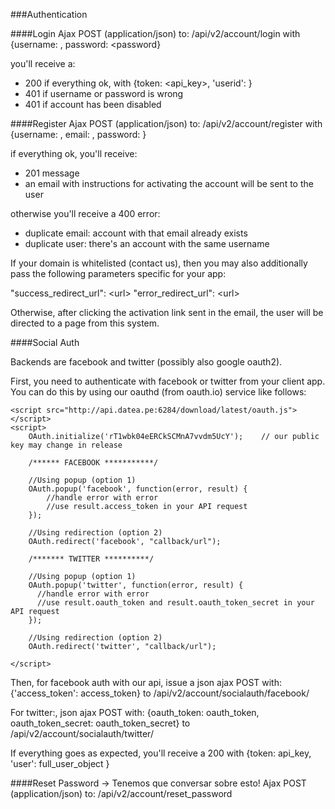###Authentication

####Login
Ajax POST (application/json) to: /api/v2/account/login
with {username: <username>, password: <password}

you'll receive a:
* 200 if everything ok, with {token: <api_key>, 'userid': <int> }
* 401 if username or password is wrong
* 401 if account has been disabled

####Register
Ajax POST (application/json) to: /api/v2/account/register
with {username: <username>, email: <email>, password: <password>}

if everything ok, you'll receive:
* 201 message
* an email with instructions for activating the account will be sent to the user

otherwise you'll receive a 400 error:

* duplicate email: account with that email already exists
* duplicate user: there's an account with the same username


If your domain is whitelisted (contact us), then you may also additionally 
pass the following parameters specific for your app:

"success_redirect_url": \<url\>
"error_redirect_url": \<url\>

Otherwise, after clicking the activation link sent in the email, the user will be directed 
to a page from this system.


####Social Auth

Backends are facebook and twitter (possibly also google oauth2).

First, you need to authenticate with facebook or twitter from your client app. You can
do this by using our oauthd (from oauth.io) service like follows:

	<script src="http://api.datea.pe:6284/download/latest/oauth.js"></script>
	<script>
		OAuth.initialize('rT1wbk04eERCkSCMnA7vvdm5UcY');	// our public key may change in release
		
		/****** FACEBOOK ***********/

		//Using popup (option 1)
		OAuth.popup('facebook', function(error, result) {
  			//handle error with error
  			//use result.access_token in your API request
		});

		//Using redirection (option 2)	
		OAuth.redirect('facebook', "callback/url");

		/******* TWITTER **********/

		//Using popup (option 1)
		OAuth.popup('twitter', function(error, result) {
		  //handle error with error
		  //use result.oauth_token and result.oauth_token_secret in your API request
		});

		//Using redirection (option 2)
		OAuth.redirect('twitter', "callback/url");

	</script>

Then, for facebook auth with our api, issue a json ajax POST with:
	{'access_token': access_token}
to /api/v2/account/socialauth/facebook/

For twitter:, json ajax POST with:
	{oauth_token: oauth_token, oauth_token_secret: oauth_token_secret}
to /api/v2/account/socialauth/twitter/
  
If everything goes as expected, you'll receive a 200 with {token: api_key, 'user': full_user_object }



####Reset Password
-> Tenemos que conversar sobre esto!
Ajax POST (application/json) to: /api/v2/account/reset_password